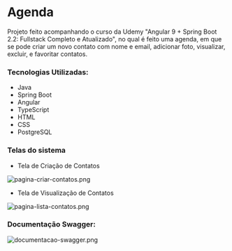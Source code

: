 # Agenda

Projeto feito acompanhando o curso da Udemy "Angular 9 + Spring Boot 2.2: Fullstack Completo e Atualizado", no qual é feito uma agenda, em que se pode criar um novo contato com nome e email, adicionar foto, visualizar, excluir, e favoritar contatos.


### Tecnologias Utilizadas:

- Java
- Spring Boot
- Angular
- TypeScript
- HTML
- CSS
- PostgreSQL

### Telas do sistema

- Tela de Criação de Contatos

![pagina-criar-contatos.png](..%2F..%2Fpagina-criar-contatos.png)


- Tela de Visualização de Contatos
 
![pagina-lista-contatos.png](..%2F..%2Fpagina-lista-contatos.png)

### Documentação Swagger:

![documentacao-swagger.png](..%2F..%2Fdocumentacao-swagger.png)